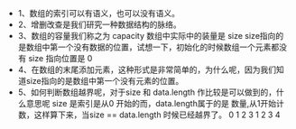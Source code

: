  - 1、数组的索引可以有语义，也可以没有语义。
 - 2、增删改查是我们研究一种数据结构的脉络。
 - 3、数组的容量我们称之为 capacity 数组中实际中的装量是 size
      size指向的是数组中第一个没有数据的位置，试想一下，初始化的时候数组一个元素都没有 size 指向位置是 0
 - 4、在数组的末尾添加元素，这种形式是非常简单的，为什么呢，因为我们知道size指向的是数组中第一个没有元素的位置。
 - 5、如何判断数组越界呢，对于size 和 data.length 作比较是可以做到的，什么意思呢 size 是索引是从0 开始的而，data.length属于的是
      数量,从1开始计数，这样算下来，当size == data.length 时候已经越界了。
      0 1 2 3
      1 2 3 4 
 
      
      